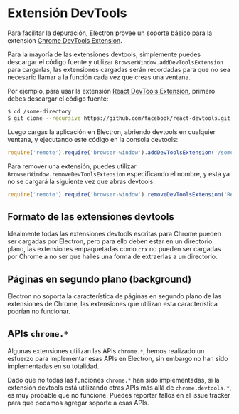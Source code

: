 # Extensión DevTools

Para facilitar la depuración, Electron provee un soporte básico para la extensión 
[Chrome DevTools Extension][devtools-extension].

Para la mayoría de las extensiones devtools, simplemente puedes descargar el código fuente
y utilizar `BrowserWindow.addDevToolsExtension` para cargarlas, las extensiones cargadas
serán recordadas para que no sea necesario llamar a la función cada vez que creas una ventana.

Por ejemplo, para usar la extensión [React DevTools Extension](https://github.com/facebook/react-devtools), primero debes descargar el código fuente:

```bash
$ cd /some-directory
$ git clone --recursive https://github.com/facebook/react-devtools.git
```

Luego cargas la aplicación en Electron, abriendo devtools en cualquier ventana,
y ejecutando este código en la consola devtools:

```javascript
require('remote').require('browser-window').addDevToolsExtension('/some-directory/react-devtools');
```

Para remover una extensión, puedes utilizar `BrowserWindow.removeDevToolsExtension`
especificando el nombre, y esta ya no se cargará la siguiente vez que abras devtools:

```javascript
require('remote').require('browser-window').removeDevToolsExtension('React Developer Tools');
```

## Formato de las extensiones devtools

Idealmente todas las extensiones devtools escritas para Chrome pueden ser cargadas por Electron,
pero para ello deben estar en un directorio plano, las extensiones empaquetadas como `crx`
no pueden ser cargadas por Chrome a no ser que halles una forma de extraerlas a un directorio.

## Páginas en segundo plano (background)

Electron no soporta la característica de páginas en segundo plano de las extensiones de Chrome,
las extensiones que utilizan esta característica podrían no funcionar.

## APIs `chrome.*`

Algunas extensiones utilizan las APIs `chrome.*`, hemos realizado un esfuerzo
para implementar esas APIs en Electron, sin embargo no han sido implementadas en su totalidad.

Dado que no todas las funciones `chrome.*` han sido implementadas, si la extensión devtools está utilizando otras APIs más allá de `chrome.devtools.*`, es muy probable que no funcione. Puedes reportar fallos en el issue tracker para que podamos agregar soporte a esas APIs.

[devtools-extension]: https://developer.chrome.com/extensions/devtools
